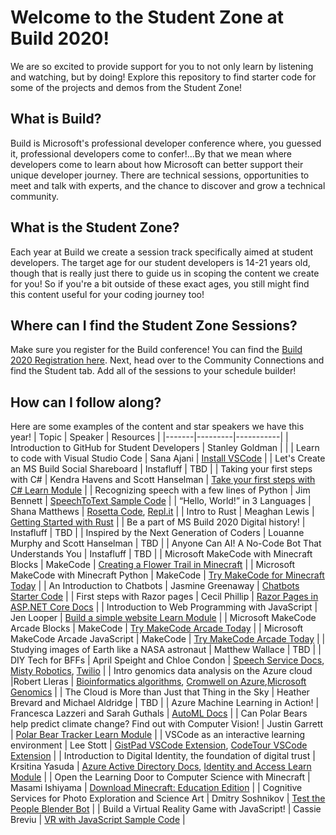 # Welcome to the Student Zone at Build 2020!

We are so excited to provide support for you to not only learn by listening and watching, but by doing! 
Explore this repository to find starter code for some of the projects and demos from the Student Zone!

## What is Build?
Build is Microsoft's professional developer conference where, you guessed it, professional developers come 
to confer!...By that we mean where developers come to learn about how Microsoft can better support their
unique developer journey. There are technical sessions, opportunities to meet and talk with experts, and 
the chance to discover and grow a technical community.

## What is the Student Zone?
Each year at Build we create a session track specifically aimed at student developers. The target age
for our student developers is 14-21 years old, though that is really just there to guide us in scoping 
the content we create for you! So if you're a bit outside of these exact ages, you still might find this content 
useful for your coding journey too!

## Where can I find the Student Zone Sessions?
Make sure you register for the Build conference! You can find the [Build 2020 Registration here](https://register.build.microsoft.com/). 
Next, head over to the Community Connections and find the Student tab. Add all of the sessions to your schedule builder!

## How can I follow along?
Here are some examples of the content and star speakers we have this year!
| Topic | Speaker | Resources |
|-------|---------|-----------|
| Introduction to GitHub for Student Developers | Stanley Goldman |  |
| Learn to code with Visual Studio Code | Sana Ajani | [Install VSCode](https://code.visualstudio.com) |
| Let's Create an MS Build Social Shareboard | Instafluff | TBD |
| Taking your first steps with C# | Kendra Havens and Scott Hanselman | [Take your first steps with C# Learn Module](https://docs.microsoft.com/en-us/learn/paths/csharp-first-steps/) |
| Recognizing speech with a few lines of Python | Jim Bennett | [SpeechToText Sample Code](http://aka.ms/speechtotext) |
| “Hello, World!” in 3 Languages | Shana Matthews | [Rosetta Code](http://rosettacode.org), [Repl.it](https://repl.it/) |
| Intro to Rust | Meaghan Lewis | [Getting Started with Rust](https://www.rust-lang.org/) |
| Be a part of MS Build 2020 Digital history! | Instafluff | TBD |
| Inspired by the Next Generation of Coders | Louanne Murphy and Scott Hanselman | TBD |
| Anyone Can AI! A No-Code Bot That Understands You | Instafluff | TBD |
| Microsoft MakeCode with Minecraft Blocks | MakeCode | [Creating a Flower Trail in Minecraft](https://github.com/salmanmkc/MakeCodeDemos/blob/master/Minecraft/Flower%20Trail/Readme.md) |
| Microsoft MakeCode with Minecraft Python | MakeCode | [Try MakeCode for Minecraft Today](https://minecraft.makecode.com/) |
| An Introduction to Chatbots | Jasmine Greenaway | [Chatbots Starter Code](aka.ms/build2020-chatbotsintro) |
| First steps with Razor pages  | Cecil Phillip | [Razor Pages in ASP.NET Core Docs](https://www.theurlist.com/razorpages-students) |
| Introduction to Web Programming with JavaScript | Jen Looper | [Build a simple website Learn Module](https://docs.microsoft.com/en-us/learn/modules/build-simple-website/) |
| Microsoft MakeCode Arcade Blocks | MakeCode | [Try MakeCode Arcade Today](https://arcade.makecode.com/) |
| Microsoft MakeCode Arcade JavaScript | MakeCode | [Try MakeCode Arcade Today](https://arcade.makecode.com/) |
| Studying images of Earth like a NASA astronaut | Matthew Wallace | TBD |
| DIY Tech for BFFs | April Speight and Chloe Condon | [Speech Service Docs](aka.ms/speechservice), [Misty Robotics](https://www.mistyrobotics.com), [Twilio](https://twilio.com/sms) |
| Intro genomics data analysis on the Azure cloud |Robert Lleras  | [Bioinformatics algorithms](bioinformaticsalgorithms.com), [Cromwell on Azure](https://github.com/microsoft/CromwellOnAzure),[Microsoft Genomics](https://www.microsoft.com/en-us/genomics) |
| The Cloud is More than Just that Thing in the Sky | Heather Brevard and Michael Aldridge | TBD |
| Azure Machine Learning in Action! | Francesca Lazzeri and Sarah Guthals | [AutoML Docs](www.aka.ms/AutoMLConfig-Class) |
| Can Polar Bears help predict climate change? Find out with Computer Vision! | Justin Garrett | [Polar  Bear Tracker Learn Module](http://aka.ms/PolarBearModel) |
| VSCode as an interactive learning environment | Lee Stott | [GistPad VSCode Extension](https://marketplace.visualstudio.com/items?itemName=vsls-contrib.gistfs), [CodeTour VSCode Extension](https://marketplace.visualstudio.com/items?itemName=vsls-contrib.codetour) |
| Introduction to Digital Identity, the foundation of digital trust | Krsitina Yasuda | [Azure Active Directory Docs](https://docs.microsoft.com/en-us/azure/active-directory/), [Identity and Access Learn Module](https://docs.microsoft.com/en-us/learn/paths/manage-identity-and-access/) |
| Open the Learning Door to Computer Science with Minecraft | Masami Ishiyama | [Download Minecraft: Education Edition](https://education.minecraft.net/) |
| Cognitive Services for Photo Exploration and Science Art | Dmitry Soshnikov | [Test the People Blender Bot](https://soshnikov.com/museum/peopleblenderbot/) |
| Build a Virtual Reality Game with JavaScript! | Cassie Breviu | [VR with JavaScript Sample Code](https://aka.ms/WebVrBuild2020) |
